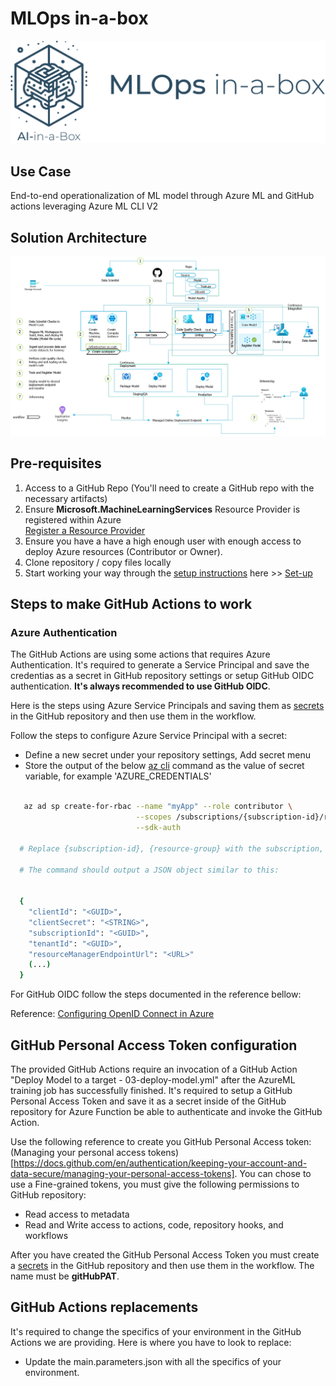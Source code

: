 # MLOps in-a-box
![Banner](./readme_assets/banner-mlops-in-a-box.png)

## Use Case
 End-to-end operationalization of ML model through Azure ML and GitHub actions leveraging Azure ML CLI V2

## Solution Architecture
<img src="./readme_assets/mlops_simplified.jpg" />

## Pre-requisites
1. Access to a GitHub Repo (You'll need to create a GitHub repo with the necessary artifacts)
1. Ensure **Microsoft.MachineLearningServices** Resource Provider is registered within Azure  
[Register a Resource Provider](https://learn.microsoft.com/en-us/azure/azure-resource-manager/management/resource-providers-and-types)
1. Ensure you have a have a high enough user with enough access to deploy Azure resources (Contributor or Owner).
1. Clone repository / copy files locally
1. Start working your way through the [setup instructions](./documentation/00-set-up.md)  here >> [Set-up](./documentation/00-set-up.md)

## Steps to make GitHub Actions to work

### Azure Authentication
The GitHub Actions are using some actions that requires Azure Authentication. It's required to generate a Service Principal and save the credentias as a secret in GitHub repository settings or setup GitHub OIDC authentication. **It's always recommended to use GitHub OIDC**.

Here is the steps using Azure Service Principals and saving them as [secrets](https://help.github.com/en/articles/virtual-environments-for-github-actions#creating-and-using-secrets-encrypted-variables) in the GitHub repository and then use them in the workflow.


Follow the steps to configure Azure Service Principal with a secret:
  * Define a new secret under your repository settings, Add secret menu
  * Store the output of the below [az cli](https://docs.microsoft.com/en-us/cli/azure/?view=azure-cli-latest) command as the value of secret variable, for example 'AZURE_CREDENTIALS'
```bash

   az ad sp create-for-rbac --name "myApp" --role contributor \
                            --scopes /subscriptions/{subscription-id}/resourceGroups/{resource-group} \
                            --sdk-auth

  # Replace {subscription-id}, {resource-group} with the subscription, resource group details

  # The command should output a JSON object similar to this:


  {
    "clientId": "<GUID>",
    "clientSecret": "<STRING>",
    "subscriptionId": "<GUID>",
    "tenantId": "<GUID>",
    "resourceManagerEndpointUrl": "<URL>"
    (...)
  }

```

For GitHub OIDC follow the steps documented in the reference bellow:

Reference: [Configuring OpenID Connect in Azure](https://docs.github.com/en/actions/deployment/security-hardening-your-deployments/configuring-openid-connect-in-azure)

## GitHub Personal Access Token configuration
The provided GitHub Actions require an invocation of a GitHub Action "Deploy Model to a target - 03-deploy-model.yml" after the AzureML training job has successfully finished. It's required to setup a GitHub Personal Access Token and save it as a secret inside of the GitHub repository for Azure Function be able to authenticate and invoke the GitHub Action.

Use the following reference to create you GitHub Personal Access token: (Managing your personal access tokens)[https://docs.github.com/en/authentication/keeping-your-account-and-data-secure/managing-your-personal-access-tokens]. You can chose to use a Fine-grained tokens, you must give the following permissions to GitHub repository:
- Read access to metadata
- Read and Write access to actions, code, repository hooks, and workflows

After you have created the GitHub Personal Access Token you must create a [secrets](https://help.github.com/en/articles/virtual-environments-for-github-actions#creating-and-using-secrets-encrypted-variables) in the GitHub repository and then use them in the workflow. The name must be **gitHubPAT**.

## GitHub Actions replacements
It's required to change the specifics of your environment in the GitHub Actions we are providing.
Here is where you have to look to replace:

- Update the main.parameters.json with all the specifics of your environment.
